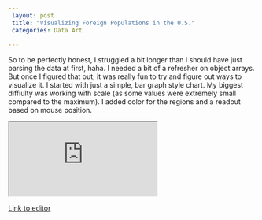 ```yaml
---
 layout: post
 title: "Visualizing Foreign Populations in the U.S."
 categories: Data Art
 
---
```


So to be perfectly honest, I struggled a bit longer than I should have just parsing the data at first, haha. I needed a bit of a refresher on object arrays. But once I figured that out, it was really fun to try and figure out ways to visualize it. I started with just a simple, bar graph style chart. My biggest diffiulty was working with scale (as some values were extremely small compared to the maximum). I added color for the regions and a readout based on mouse position. 

<iframe src="https://editor.p5js.org/embed/By3wLpEum"></iframe>

[Link to editor](https://editor.p5js.org/patchbae/sketches/By3wLpEum)





